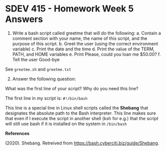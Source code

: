 # SDEV 415 - Homework Week 5 Answers

1.  Write a bash script called greetme that will do the following:
    a.  Contain a comment section with your name, the name of this script, and the purpose of this script.
    b.  Greet the user (using the correct environment variable)
    c.  Print the date and the time
    d.  Print the value of the TERM, PATH, and HOME variables
    e.  Print Please, could you loan me $50.00?
    f.  Tell the user Good-bye

See `greetme.sh` and `greetme.txt`

2. Answer the following question:

What was the first line of your script?  Why do you need this line?

The first line in my script is:
`#!/bin/bash`

This line is a special line in Linux shell scripts called the **Shebang** that designates the absolute path to the Bash interpreter. This line makes sure that even if I execute the script in another shell (ksh for e.g.) that the script will still use bash if it is installed on the system in `/bin/bash`

**References**

(2020). Shebang. Retreived from https://bash.cyberciti.biz/guide/Shebang.
